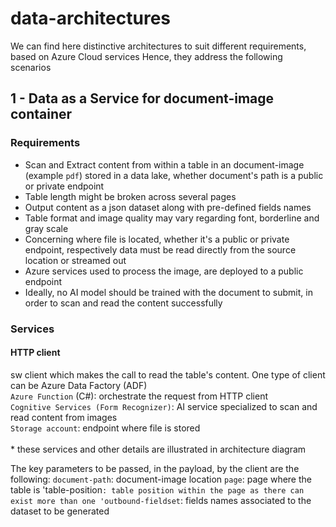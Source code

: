 # data-architectures

We can find here distinctive architectures to suit different requirements, based on Azure Cloud services
Hence, they address the following scenarios

## 1 - Data as a Service for document-image container
### Requirements
- Scan and Extract content from within a table in an document-image (example `pdf`) stored in a data lake, whether document's path is a public or private endpoint
- Table length might be broken across several pages
- Output content as a json dataset along with pre-defined fields names
- Table format and image quality may vary regarding font, borderline and gray scale
- Concerning where file is located, whether it's a public or private endpoint, respectively data must be read directly from the source location or streamed out
- Azure services used to process the image, are deployed to a public endpoint
- Ideally, no AI model should be trained with the document to submit, in order to scan and read the content successfully

### Services
#### HTTP client
sw client which makes the call to read the table's content. One type of client can be Azure Data Factory (ADF) 
</br>`Azure Function` (C#): orchestrate the request from HTTP client
</br>`Cognitive Services (Form Recognizer)`: AI service specialized to scan and read content from images
</br>`Storage account`: endpoint where file is stored
</br></br>
\* these services and other details are illustrated in architecture diagram 

The key parameters to be passed, in the payload, by the client are the following:
`document-path`: document-image location
`page`: page where the table is
'table-position`: table position within the page as there can exist more than one
'outbound-fieldset`: fields names associated to the dataset to be generated
